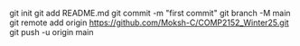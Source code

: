 git init
git add README.md
git commit -m "first commit"
git branch -M main
git remote add origin https://github.com/Moksh-C/COMP2152_Winter25.git
git push -u origin main
